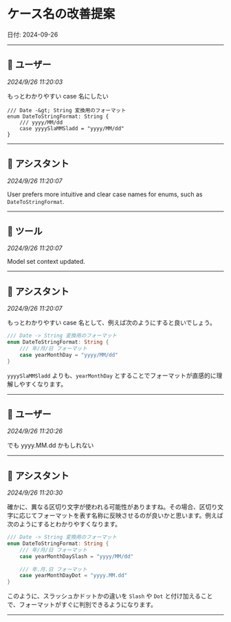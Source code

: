# ケース名の改善提案

日付: 2024-09-26

---

## 👤 ユーザー
*2024/9/26 11:20:03*

もっとわかりやすい case 名にしたい

    /// Date -&gt; String 変換用のフォーマット
    enum DateToStringFormat: String {
        /// yyyy/MM/dd
        case yyyySlaMMSladd = "yyyy/MM/dd"
    }

---

## 🤖 アシスタント
*2024/9/26 11:20:07*

User prefers more intuitive and clear case names for enums, such as `DateToStringFormat`.

---

## 🔧 ツール
*2024/9/26 11:20:07*

Model set context updated.

---

## 🤖 アシスタント
*2024/9/26 11:20:07*

もっとわかりやすい case 名として、例えば次のようにすると良いでしょう。

```swift
/// Date -> String 変換用のフォーマット
enum DateToStringFormat: String {
    /// 年/月/日 フォーマット
    case yearMonthDay = "yyyy/MM/dd"
}
```

`yyyySlaMMSladd` よりも、`yearMonthDay` とすることでフォーマットが直感的に理解しやすくなります。

---

## 👤 ユーザー
*2024/9/26 11:20:26*

でも yyyy.MM.dd かもしれない

---

## 🤖 アシスタント
*2024/9/26 11:20:30*

確かに、異なる区切り文字が使われる可能性がありますね。その場合、区切り文字に応じてフォーマットを表す名称に反映させるのが良いかと思います。例えば次のようにするとわかりやすくなります。

```swift
/// Date -> String 変換用のフォーマット
enum DateToStringFormat: String {
    /// 年/月/日 フォーマット
    case yearMonthDaySlash = "yyyy/MM/dd"
    
    /// 年.月.日 フォーマット
    case yearMonthDayDot = "yyyy.MM.dd"
}
```

このように、スラッシュかドットかの違いを `Slash` や `Dot` と付け加えることで、フォーマットがすぐに判別できるようになります。

---
